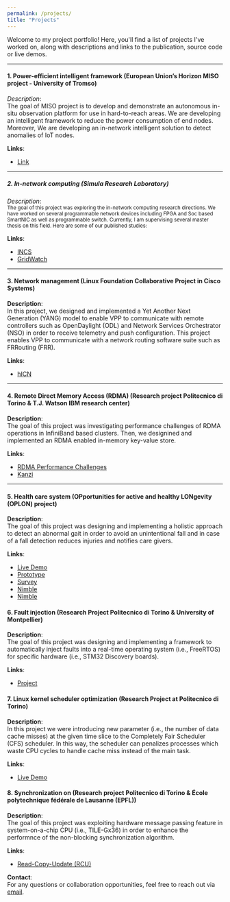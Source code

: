 ```yaml
---
permalink: /projects/
title: "Projects"
---
```

Welcome to my project portfolio! Here, you'll find a list of projects I've worked on, along with descriptions and links to the publication, source code or live demos.

---

#### 1. **Power-efficient intelligent framework (European Union’s Horizon MISO project - University of Tromso)**
*Description*:  
The goal of MISO project is to develop and demonstrate an autonomous in-situ observation platform for use in hard-to-reach areas. We are developing an intelligent framework to reduce the power consumption of end nodes. Moreover, We are developing an in-network intelligent solution to detect anomalies of IoT nodes.


**Links**:  
- [Link](https://miso.nilu.no/)

---

##### 2. **In-network computing (Simula Research Laboratory)**
*Description*:  
<small>The goal of this project was exploring the in-network computing research directions. We have worked on several programmable network devices including FPGA and Soc based SmartNIC as well as programmable switch. Currently, I am supervising several master thesis on this field. Here are some of our published studies:</small>


**Links**:  
- [INCS](https://eng.ox.ac.uk/computing/projects/in-network-ml/incs/)  
- [GridWatch](https://ora.ox.ac.uk/objects/uuid:cae1d460-3da1-4a5e-940e-05eb147a061c/files/svx021g97w)

---

#### 3. **Network management (Linux Foundation Collaborative Project in Cisco Systems)**
**Description**:  
In this project, we designed and implemented a Yet Another Next Generation (YANG) model to enable VPP to communicate with remote controllers such as OpenDaylight (ODL) and Network Services Orchestrator (NSO) in order to receive telemetry and push configuration. This project enables VPP to communicate with a network routing software suite such as FRRouting (FRR).


**Links**:  
- [hICN](https://fd.io/documentation/hicn/)


---

#### 4. **Remote Direct Memory Access (RDMA) (Research project Politecnico di Torino \& T.J. Watson IBM research center)**
**Description**:  
The goal of this project was investigating performance challenges of RDMA operations in InfiniBand based clusters. Then,
we designined and implemented an RDMA enabled in-memory key-value store.
 

**Links**:  
- [RDMA Performance Challenges](https://ieeexplore.ieee.org/document/9119827)  
- [Kanzi](https://dl.acm.org/doi/pdf/10.1145/3007592.3007594)

---

#### 5. **Health care system (OPportunities for active and healthy LONgevity (OPLON) project)**
**Description**:  
The goal of this project was designing and implementing a holistic approach to detect an abnormal gait in order to avoid an unintentional fall and in case of a fall detection reduces injuries and notifies care givers.


**Links**:  
- [Live Demo](https://example.com/project5)  
- [Prototype](https://github.com/username/project5)
- [Survey](https://onlinelibrary.wiley.com/doi/pdf/10.1155/2019/9610567)
- [Nimble](https://www.researchgate.net/profile/Masoud-Hemmatpour/publication/358139568_A_kinematic-based_indoor_fall_surveillance/links/61f26c0d5779d35951da4fa8/A-kinematic-based-indoor-fall-surveillance.pdf)
- [Nimble](https://ieeexplore.ieee.org/stamp/stamp.jsp?arnumber=8029725)

#### 6. **Fault injection (Research Project Politecnico di Torino & University of Montpellier)**
**Description**:  
The goal of this project was designing and implementing a framework to automatically inject faults into a real-time operating system (i.e., FreeRTOS) for specific hardware (i.e., STM32 Discovery boards).


**Links**:  
- [Project]()  


#### 7. **Linux kernel scheduler optimization (Research Project at Politecnico di Torino)**
**Description**:  
In this project we were introducing new parameter (i.e., the number of data cache misses) at the given time slice to the Completely Fair Scheduler (CFS) scheduler. In this way, the scheduler can penalizes processes which waste CPU cycles to handle cache miss instead of the main task.


**Links**:  
- [Live Demo](https://www.researchgate.net/publication/383057404_Change_scheduling_priority_according_to_cache_miss_rate)  


#### 8. **Synchronization on  (Research project Politecnico di Torino & École polytechnique fédérale de Lausanne (EPFL))**
**Description**:  
The goal of this project was exploiting hardware message passing feature in system-on-a-chip CPU (i.e., TILE-Gx36) in order to enhance the performnce of the non-blocking synchronization algorithm.


**Links**:  
- [Read-Copy-Update (RCU)]()  


**Contact**:  
For any questions or collaboration opportunities, feel free to reach out via [email](mailto:mashemat@gmail.com).


